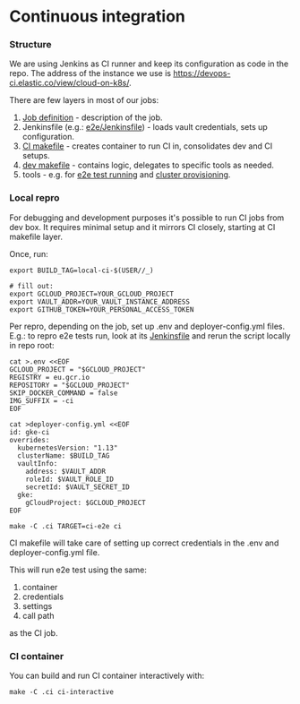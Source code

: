 # Continuous integration

### Structure

We are using Jenkins as CI runner and keep its configuration as code in the repo. The address of the instance we use is https://devops-ci.elastic.co/view/cloud-on-k8s/.

There are few layers in most of our jobs:
 
1. [Job definition](../../.ci/jobs) - description of the job.
2. Jenkinsfile (e.g.: [e2e/Jenkinsfile](e2e/Jenkinsfile)) - loads vault credentials, sets up configuration. 
3. [CI makefile](Makefile) - creates container to run CI in, consolidates dev and CI setups.
4. [dev makefile](../../Makefile) - contains logic, delegates to specific tools as needed.
5. tools - e.g. for [e2e test running](../../test/e2e) and [cluster provisioning](../../hack/deployer).

### Local repro

For debugging and development purposes it's possible to run CI jobs from dev box. It requires minimal setup and it mirrors CI closely, starting at CI makefile layer.

Once, run:
```
export BUILD_TAG=local-ci-$(USER//_)

# fill out:
export GCLOUD_PROJECT=YOUR_GCLOUD_PROJECT
export VAULT_ADDR=YOUR_VAULT_INSTANCE_ADDRESS
export GITHUB_TOKEN=YOUR_PERSONAL_ACCESS_TOKEN
``` 

Per repro, depending on the job, set up .env and deployer-config.yml files. E.g.: to repro e2e tests run, look at its [Jenkinsfile](e2e/Jenkinsfile) and rerun the script locally in repo root: 
```
cat >.env <<EOF
GCLOUD_PROJECT = "$GCLOUD_PROJECT"
REGISTRY = eu.gcr.io
REPOSITORY = "$GCLOUD_PROJECT"
SKIP_DOCKER_COMMAND = false
IMG_SUFFIX = -ci
EOF

cat >deployer-config.yml <<EOF
id: gke-ci
overrides:
  kubernetesVersion: "1.13"
  clusterName: $BUILD_TAG
  vaultInfo:
    address: $VAULT_ADDR
    roleId: $VAULT_ROLE_ID
    secretId: $VAULT_SECRET_ID
  gke:
    gCloudProject: $GCLOUD_PROJECT
EOF

make -C .ci TARGET=ci-e2e ci
```

CI makefile will take care of setting up correct credentials in the .env and deployer-config.yml file.

This will run e2e test using the same:
1. container
1. credentials
1. settings
1. call path

as the CI job.

### CI container

You can build and run CI container interactively with:

```
make -C .ci ci-interactive
```
